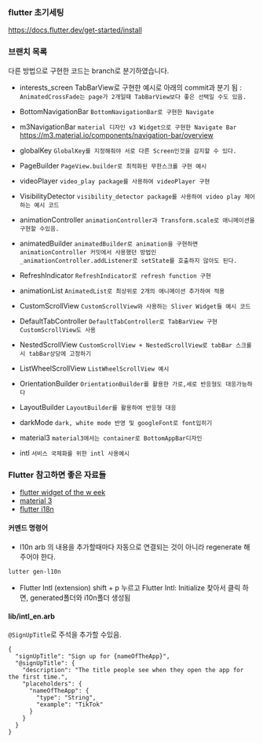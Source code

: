 ### flutter 초기세팅

https://docs.flutter.dev/get-started/install

### 브랜치 목록

다른 방법으로 구현한 코드는 branch로 분기하였습니다.

- interests_screen
  TabBarView로 구현한 예시로 아래의 commit과 분기 됨 :
  `AnimatedCrossFade는 page가 2개일때 TabBarView보다 좋은 선택일 수도 있음.`

- BottomNavigationBar
  `BottomNavigationBar로 구현한 Navigate`

- m3NavigationBar
  `material 디자인 v3 Widget으로 구현한 Navigate Bar`
  https://m3.material.io/components/navigation-bar/overview

- globalKey
  `GlobalKey를 지정해줘야 서로 다른 Screen인것을 감지할 수 있다.`

- PageBuilder
  `PageView.builder로 최적화된 무한스크롤 구현 예시`

- videoPlayer
  `video_play package를 사용하여 videoPlayer 구현`

- VisibilityDetector
  `visibility_detector package를 사용하여 video play 제어하는 예시 코드`

- animationController
  `animationController과 Transform.scale로 애니메이션을 구현할 수있음.`

- animatedBuilder
  `animatedBuilder로 animation을 구현하면 animationController 커밋에서 사용했던 방법인 _animationController.addListener로 setState를 호출하지 않아도 된다.`

- RefreshIndicator
  `RefreshIndicator로 refresh function 구현`

- animationList
  `AnimatedList로 최상위로 2개의 애니메이션 추가하여 적용`

- CustomScrollView
  `CustomScrollView와 사용하는 Sliver Widget들 예시 코드`

- DefaultTabController
  `DefaultTabController로 TabBarView 구현 CustomScrollView도 사용`

- NestedScrollView
  `CustomScrollView + NestedScrollView로 tabBar 스크롤 시 tabBar상당에 고정하기`

- ListWheelScrollView
  `ListWheelScrollView 예시`

- OrientationBuilder
  `OrientationBuilder를 활용한 가로,세로 반응형도 대응가능하다`

- LayoutBuilder
  `LayoutBuilder를 활용하여 반응형 대응`

- darkMode
  `dark, white mode 반영 및 googleFont로 font입히기`

- material3
  `material3에서는 container로 BottomAppBar디자인`

- intl
  `서비스 국제화를 위한 intl 사용예시`

### Flutter 참고하면 좋은 자료들

- [flutter widget of the w eek](https://youtube.com/playlist?list=PLjxrf2q8roU23XGwz3Km7sQZFTdB996iG&si=hqjynhQqFljGCVRm)
- [material 3](https://m3.material.io/)
- [flutter i18n](https://docs.flutter.dev/ui/accessibility-and-internationalization/internationalization)

#### 커멘드 명령어

- l10n
  arb 의 내용을 추가할때마다 자동으로 연결되는 것이 아니라 regenerate 해주어야 한다.

```bash
lutter gen-l10n
```

- Flutter Intl (extension)
  shift + p 누르고 Flutter Intl: Initialize 찾아서 클릭 하면,
  generated폴더와 i10n폴더 생성됨

#### lib/intl_en.arb

`@SignUpTitle`로 주석을 추가할 수있음.

```arb
{
  "signUpTitle": "Sign up for {nameOfTheApp}",
  "@signUpTitle": {
    "description": "The title people see when they open the app for the first time.",
    "placeholders": {
      "nameOfTheApp": {
        "type": "String",
        "example": "TikTok"
      }
    }
  }
}
```
